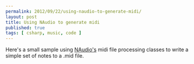 ```yaml
---
permalink: 2012/09/22/using-naudio-to-generate-midi/
layout: post
title: Using NAudio to generate midi
published: true
tags: [ csharp, music, code ]
---
```


Here's a small sample using <a href="https://github.com/naudio/NAudio" alt="link to NAudio site">NAudio's</a> midi 
file processing classes to write a simple set of notes to a .mid file.

```csharp


```




